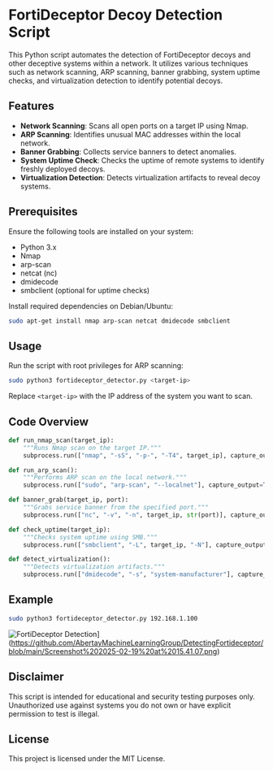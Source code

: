 # FortiDeceptor Decoy Detection Script

This Python script automates the detection of FortiDeceptor decoys and other deceptive systems within a network. It utilizes various techniques such as network scanning, ARP scanning, banner grabbing, system uptime checks, and virtualization detection to identify potential decoys.

## Features
- **Network Scanning**: Scans all open ports on a target IP using Nmap.
- **ARP Scanning**: Identifies unusual MAC addresses within the local network.
- **Banner Grabbing**: Collects service banners to detect anomalies.
- **System Uptime Check**: Checks the uptime of remote systems to identify freshly deployed decoys.
- **Virtualization Detection**: Detects virtualization artifacts to reveal decoy systems.

## Prerequisites
Ensure the following tools are installed on your system:

- Python 3.x
- Nmap
- arp-scan
- netcat (nc)
- dmidecode
- smbclient (optional for uptime checks)

Install required dependencies on Debian/Ubuntu:
```bash
sudo apt-get install nmap arp-scan netcat dmidecode smbclient
```

## Usage
Run the script with root privileges for ARP scanning:

```bash
sudo python3 fortideceptor_detector.py <target-ip>
```

Replace `<target-ip>` with the IP address of the system you want to scan.

## Code Overview

```python
def run_nmap_scan(target_ip):
    """Runs Nmap scan on the target IP."""
    subprocess.run(["nmap", "-sS", "-p-", "-T4", target_ip], capture_output=True, text=True)

def run_arp_scan():
    """Performs ARP scan on the local network."""
    subprocess.run(["sudo", "arp-scan", "--localnet"], capture_output=True, text=True)

def banner_grab(target_ip, port):
    """Grabs service banner from the specified port."""
    subprocess.run(["nc", "-v", "-n", target_ip, str(port)], capture_output=True, text=True, timeout=5)

def check_uptime(target_ip):
    """Checks system uptime using SMB."""
    subprocess.run(["smbclient", "-L", target_ip, "-N"], capture_output=True, text=True)

def detect_virtualization():
    """Detects virtualization artifacts."""
    subprocess.run(["dmidecode", "-s", "system-manufacturer"], capture_output=True, text=True)
```

## Example

```bash
sudo python3 fortideceptor_detector.py 192.168.1.100
```

![FortiDeceptor Detection]([./decoy_detection.png)](https://github.com/AbertayMachineLearningGroup/DetectingFortideceptor/blob/main/Screenshot%202025-02-19%20at%2015.41.07.png)


## Disclaimer
This script is intended for educational and security testing purposes only. Unauthorized use against systems you do not own or have explicit permission to test is illegal.

## License
This project is licensed under the MIT License.
